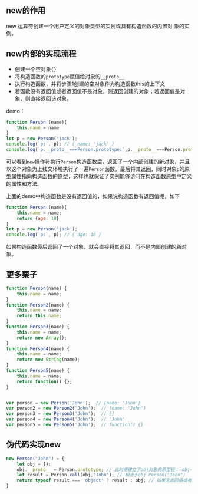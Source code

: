 ## new的作用
new 运算符创建一个用户定义的对象类型的实例或具有构造函数的内置对
象的实例。

## new内部的实现流程
- 创建一个空对象`{}`
- 将构造函数的`prototype`赋值给对象的`__proto__`
- 执行构造函数，并将步骤1创建的空对象作为构造函数this的上下文
- 若函数没有返回值或者返回值不是对象，则返回创建的对象；若返回值是对象，则直接返回该对象。

demo：

```javascript
function Person (name){
    this.name = name
}
let p = new Person('jack');
console.log(`p:`, p); // { name: 'jack' }
console.log(`p.__proto__===Person.prototype:`,p.__proto__===Person.prototype);  //true
```
可以看到`new`操作符执行`Person`构造函数后，返回了一个内部创建的新对象，并且以这个对象为上线文环境执行了一遍`Person`函数，最后将其返回，同时对象`p`的原型属性指向构造函数的原型，这样也就保证了实例能够访问在构造函数原型中定义的属性和方法。

上面的demo中构造函数是没有返回值的，如果说构造函数有返回值呢，如下

```javascript
function Person (name){
    this.name = name;
    return {age: 18}
}
let p = new Person('jack');
console.log(`p:`, p); // { age: 18 }
```
如果构造函数最后返回了一个对象，就会直接将其返回，而不是内部创建的新对象。

## 更多栗子

```javascript
function Person(name) {
    this.name = name;
}
function Person2(name) {
    this.name = name;
    return this.name;
}
function Person3(name) {
    this.name = name;
    return new Array();
}
function Person4(name) {
    this.name = name;
    return new String(name);
}
function Person5(name) {
    this.name = name;
    return function() {};
}


var person = new Person('John');  // {name: 'John'}
var person2 = new Person2('John');  // {name: 'John'}
var person3 = new Person3('John');  // []
var person4 = new Person4('John');  // 'John'
var person5 = new Person5('John');  // function() {}
```


## 伪代码实现new

```javascript
new Person("John") = {
    let obj = {};
	obj.__proto__ = Person.prototype; // 此时便建立了obj对象的原型链： obj->Person.prototype->Object.prototype->null
	let result = Person.call(obj,"John"); // 相当于obj.Person("John")
	return typeof result === 'object' ? result : obj; // 如果无返回值或者返回一个非对象值，则将obj返回作为新对象
}
```